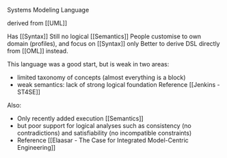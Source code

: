 Systems Modeling Language

derived from [[UML]]

Has [[Syntax]]
Still no logical [[Semantics]]
People customise to own domain (profiles), and focus on [[Syntax]] only
Better to derive DSL directly from [[OML]] instead.


This language was a good start, but is weak in two areas:
 - limited taxonomy of concepts (almost everything is a block)
 - weak semantics: lack of strong logical foundation
Reference [[Jenkins - ST4SE]]

Also:
 - Only recently added execution [[Semantics]]
 - but poor support for logical analyses such as consistency (no contradictions) and satisfiability (no incompatible constraints)
 - Reference [[Elaasar - The Case for Integrated Model-Centric Engineering]]
